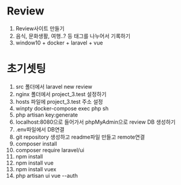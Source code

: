 # Review

1. Review사이트 만들기
2. 음식, 문화생활, 여행..? 등 태그를 나누어서 기록하기
3. window10 + docker + laravel + vue

# 초기셋팅

1. src 폴더에서 laravel new review
2. nginx 폴더에서 project_3.test 설정하기
3. hosts 파일에 project_3.test 주소 설정
4. winpty docker-compose exec php sh
5. php artisan key:generate
6. localhost:8080으로 들어가서 phpMyAdmin으로 review DB 생성하기
7. .env파일에서 DB연결
8. git repository 생성하고 readme파일 만들고 remote연결
9. composer install
10. composer require laravel/ui
11. npm install
12. npm install vue
13. npm install vuex
14. php artisan ui vue --auth 
